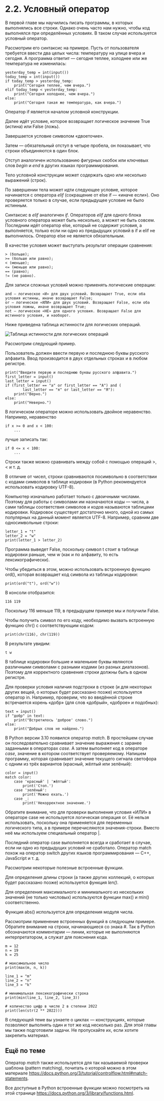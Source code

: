 # 2.2. Условный оператор
В первой главе мы научились писать программы, в которых выполнялись все строки. Однако очень часто нам нужно, чтобы код выполнялся при определённых условиях. В таком случае используется условный оператор.

Рассмотрим его синтаксис на примере. Пусть от пользователя требуется ввести два целых числа: температуру на улице вчера и сегодня. А программа ответит — сегодня теплее, холоднее или же температура не изменилась:

    yesterday_temp = int(input())
    today_temp = int(input())
    if today_temp > yesterday_temp:
        print("Сегодня теплее, чем вчера.")
    elif today_temp < yesterday_temp:
        print("Сегодня холоднее, чем вчера.")
    else:
        print("Сегодня такая же температура, как вчера.")

Оператор if является началом условной конструкции. 

Далее идёт условие, которое возвращает логическое значение True (истина) или False (ложь).

Завершается условие символом «двоеточие». 

Затем — обязательный отступ в четыре пробела, он показывает, что строки объединяются в один блок. 

Отступ аналогичен использованию фигурных скобок или ключевых слов _begin_ и _end_ в других языках программирования.

Тело условной конструкции может содержать одно или несколько выражений (строк). 

По завершении тела может идти следующее условие, которое начинается с оператора _elif_ (сокращение от else if — «иначе если»). Оно проверяется только в случае, если предыдущее условие не было истинным.

Синтаксис в _elif_ аналогичен _if_. Операторов _elif_ для одного блока условного оператора может быть несколько, а может не быть совсем. Последним идёт оператор else, который не содержит условия, а выполняется, только если ни одно из предыдущих условий в if и elif не выполнилось. Оператор else не является обязательным.

В качестве условия может выступать результат операции сравнения:

    > (больше);
    >= (больше или равно);
    < (меньше);
    <= (меньше или равно);
    == (равно);
    != (не равно).

Для записи сложных условий можно применять логические операции:

    and — логическое «И» для двух условий. Возвращает True, если оба условия истинны, иначе возвращает False;
    or — логическое «ИЛИ» для двух условий. Возвращает False, если оба условия ложны, иначе возвращает True;
    not — логическое «НЕ» для одного условия. Возвращает False для истинного условия, и наоборот.

Ниже приведена таблица истинности для логических операций.

![Таблица истинности для логических операций](/PythonYandex/.pictures/001.jpg)

Рассмотрим следующий пример. 

Пользователь должен ввести первую и последнюю буквы русского алфавита. Ввод производится в двух отдельных строках и в любом регистре.

    print("Введите первую и последнюю буквы русского алфавита.")
    first_letter = input()
    last_letter = input()
    if (first_letter == "а" or first_letter == "А") and (
            last_letter == "я" or last_letter == "Я"):
        print("Верно.")
    else:
        print("Неверно.")

В логическом операторе можно использовать двойное неравенство. 
Например, неравенство

    if x >= 0 and x < 100:
        ...

лучше записать так:

    if 0 <= x < 100:
        ...

Строки также можно сравнивать между собой с помощью операций >, < и т. д. 

В отличие от чисел, строки сравниваются посимвольно в соответствии с кодами символов в таблице кодировки (в Python рекомендуется использовать кодировку UTF-8).

Компьютер изначально работает только с двоичными числами. Поэтому для работы с символами им назначаются коды — числа, а сами таблицы соответствия символов и кодов называются таблицами кодировки. Кодировок существует достаточно много, одной из самых популярных на данный момент является UTF-8. Например, сравним две односимвольные строки:

    letter_1 = "t"
    letter_2 = "w"
    print(letter_1 > letter_2)

Программа выведет False, поскольку символ t стоит в таблице кодировки раньше, чем w (как и по алфавиту, то есть лексикографически). 

Чтобы убедиться в этом, можно использовать встроенную функцию ord(), которая возвращает код символа из таблицы кодировки:

    print(ord("t"), ord("w"))

В консоли отобразится:

    116 119

Поскольку 116 меньше 119, в предыдущем примере мы и получили False.

Чтобы получить символ по его коду, необходимо вызвать встроенную функцию chr() с соответствующим кодом:

    print(chr(116), chr(119))

В результате увидим:

    t w

В таблице кодировки большие и маленькие буквы являются различными символами с разными кодами (из разных диапазонов). Поэтому для корректного сравнения строки должны быть в одном регистре.

Для проверки условия наличия подстроки в строке (и для некоторых других вещей, о которых будет рассказано позже) используется оператор in. Например, проверим, что во введённой строке встречается корень «добр» (для слов «добрый», «доброе» и подобных):

    text = input()
    if "добр" in text:
        print("Встретилось 'доброе' слово.")
    else:
        print("Добрых слов не найдено.")

В Python версии 3.10 появился оператор _match_. В простейшем случае он последовательно сравнивает значение выражения с заранее заданными в операторах _case_. А затем выполняет код в операторе _case_, значение в котором соответствует проверяемому. Напишем программу, которая сравнивает значение текущего сигнала светофора с одним из трёх вариантов (красный, жёлтый или зелёный):

    color = input()
    match color:
        case 'красный' | 'жёлтый':
            print('Стоп.')
        case 'зелёный':
            print('Можно ехать.')
        case _:
            print('Некорректное значение.')

Обратите внимание, что для проверки выполнения условия «ИЛИ» в операторе case не используется логическая операция or. Её нельзя использовать, поскольку она применяется для переменных логического типа, а в примере перечисляются значения-строки. Вместо неё мы используем специальный оператор |.

Последний оператор case выполняется всегда и сработает в случае, если ни одно из предыдущих условий не сработало. Оператор match похож на оператор switch других языков программирования — C++, JavaScript и т. д.

Рассмотрим некоторые полезные встроенные функции.

Для определения длины строки (а также других коллекций, о которых будет рассказано позже) используется функция _len()_.

Для определения максимального и минимального из нескольких значений (не только числовых) используются функции max() и min() соответственно.

Функция abs() используется для определения модуля числа.

Рассмотрим применение встроенных функций в следующем примере. Обратите внимание на строки, начинающиеся со знака #. Так в Python обозначаются комментарии — линии, которые не выполняются интерпретатором, а служат для пояснения кода.

    m = 12
    n = 19
    k = 25

    # максимальное число
    print(max(m, n, k))

    line_1 = "m"
    line_2 = "n"
    line_3 = "k"

    # минимальная лексикографически строка
    print(min(line_1, line_2, line_3))

    # количество цифр в числе 2 в степени 2022
    print(len(str(2 ** 2022)))

В следующей теме вы узнаете о циклах — конструкциях, которые позволяют выполнять один и тот же код несколько раз. Для этой главы мы также подготовили задачи. Не пропускайте их, если хотите закрепить материал.

## Ещё по теме
Оператор _match_ также используется для так называемой проверки шаблона (pattern matching), почитать о которой можно в этом материале https://docs.python.org/3/tutorial/controlflow.html#match-statements.

Все доступные в Python встроенные функции можно посмотреть на этой странице https://docs.python.org/3/library/functions.html.
